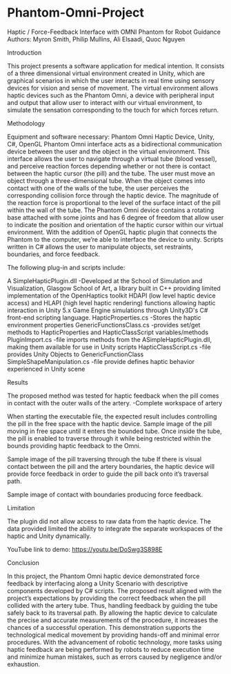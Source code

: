 # Phantom-Omni-Project
Haptic / Force-Feedback Interface with OMNI Phantom for Robot Guidance
Authors: Myron Smith, Philip Mullins, Ali Elsaadi, Quoc Nguyen

Introduction

This project presents a software application for medical intention. It consists
of a three dimensional virtual environment created in Unity, which are
graphical scenarios in which the user interacts in real time using sensory
devices for vision and sense of movement.
The virtual environment allows haptic devices such as the Phantom Omni, a
device with peripheral input and output that allow user to interact with our
virtual environment, to simulate the sensation corresponding to the touch for
which forces return.

Methodology

Equipment and software necessary: Phantom Omni Haptic Device, Unity,
C#, OpenGL
Phantom Omni interface acts as a bidirectional communication device
between the user and the object in the virtual environment. This interface
allows the user to navigate through a virtual tube (blood vessel), and
perceive reaction forces depending whether or not there is contact between
the haptic cursor (the pill) and the tube. The user must move an object
through a three-dimensional tube. When the object comes into contact with
one of the walls of the tube, the user perceives the corresponding collision
force through the haptic device.
The magnitude of the reaction force is proportional to the level of the surface
intact of the pill within the wall of the tube. The Phantom Omni device
contains a rotating base attached with some joints and has 6 degree of
freedom that allow user to indicate the position and orientation of the haptic
cursor within our virtual environment.
With the addition of OpenGL haptic plugin that connects the Phantom to the
computer, we’re able to interface the device to unity. Scripts written in C#
allows the user to manipulate objects, set restraints, boundaries, and force
feedback.


The following plug-in and scripts include:

A SimpleHapticPlugin.dll
-Developed at the School of Simulation and Visualization,
Glasgow School of Art, a library built in C++ providing limited
implementation of the OpenHaptics toolkit HDAPI (low level
haptic device access) and HLAPI (high level haptic rendering)
functions allowing haptic interaction in Unity 5.x Game Engine
simulations through Unity3D's C# front-end scripting language.
HapticProperties.cs
-Stores the haptic environment properties
GenericFunctionsClass.cs
-provides set/get methods to HapticProperties and
HapticClassScript variables/methods
PluginImport.cs
-file imports methods from the ASimpleHapticPlugin.dll,
making them available for use in Unity scripts
HapticClassScript.cs
-file provides Unity Objects to GenericFunctionClass
SimpleShapeManipulation.cs
-file provide defines haptic behavior experienced in Unity scene

Results

The proposed method was tested for haptic feedback when the pill comes in
contact with the outer walls of the artery.
-Complete workspace of artery

When starting the executable file, the expected result includes controlling
the pill in the free space with the haptic device.
Sample image of the pill moving in free space until it enters the
bounded tube.
Once inside the tube, the pill is enabled to traverse through it while being
restricted within the bounds providing haptic feedback to the Omni.

Sample image of the pill traversing through the tube
If there is visual contact between the pill and the artery boundaries, the
haptic device will provide force feedback in order to guide the pill back onto
it’s traversal path.

Sample image of contact with boundaries producing force
feedback.

Limitation

The plugin did not allow access to raw data from the haptic device.
The data provided limited the ability to integrate the separate
workspaces of the haptic and Unity dynamically.

YouTube link to demo: https://youtu.be/DoSwg3S898E

Conclusion

In this project, the Phantom Omni haptic device demonstrated force
feedback by interfacing along a Unity Scenario with descriptive components
developed by C# scripts. The proposed result aligned with the project’s
expectations by providing the correct feedback when the pill collided with the
artery tube. Thus, handling feedback by guiding the tube safely back to its traversal
path.
By allowing the haptic device to calculate the precise and accurate
measurements of the procedure, it increases the chances of a successful operation.
This demonstration supports the technological medical movement by providing
hands-off and minimal error procedures. With the advancement of robotic
technology, more tasks using haptic feedback are being performed by robots to
reduce execution time and minimize human mistakes, such as errors caused by
negligence and/or exhaustion.
